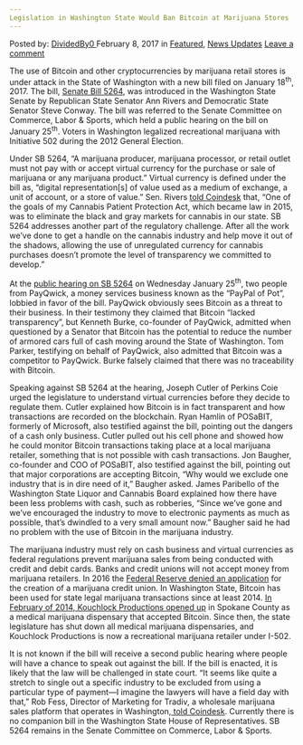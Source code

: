 ```yaml
---
Legislation in Washington State Would Ban Bitcoin at Marijuana Stores
---
```

<article class="post-listing post-18034 post type-post status-publish format-standard has-post-thumbnail hentry  tag-ban tag-bitcoin tag-legislation tag-marijuana tag-state tag-stores tag-washington">
    <div class="post-inner">
        <span>Posted by: <a href="https://www.deepdotweb.com/author/dividedby0/" title="">DividedBy0 </a></span>
    <span>February 8, 2017</span>
    <span>in <a href="https://www.deepdotweb.com/category/deepdot-news/" rel="category tag">Featured</a>, <a href="https://www.deepdotweb.com/category/news-updates/" rel="category tag">News Updates</a></span>
    <span><a href="https://www.deepdotweb.com/2017/02/08/legislation-washington-state-ban-bitcoin-marijuana-stores/#respond">Leave a comment</a></span>
    </p>
    <div class="clear"></div>
    <div class="entry">
    <p>The use of Bitcoin and other cryptocurrencies by marijuana retail stores is under attack in the State of Washington with a new bill filed on January 18<sup>th</sup>, 2017. The bill, <a href="http://apps.leg.wa.gov/documents/billdocs/2017-18/Pdf/Bills/Senate Bills/5264.pdf">Senate Bill 5264</a>, was introduced in the Washington State Senate by Republican State Senator Ann Rivers and Democratic State Senator Steve Conway. The bill was referred to the Senate Committee on Commerce, Labor &amp; Sports, which held a public hearing on the bill on January 25<sup>th</sup>. Voters in Washington legalized recreational marijuana with Initiative 502 during the 2012 General Election.</p>
    <p>Under SB 5264, “A marijuana producer, marijuana processor, or retail outlet must not pay with or accept virtual currency for the purchase or sale of marijuana or any marijuana product.” Virtual currency is defined under the bill as, “digital representation[s] of value used as a medium of exchange, a unit of account, or a store of value.” Sen. Rivers <a href="http://www.coindesk.com/washington-lawmakers-are-trying-to-keep-bitcoin-out-of-pot-shops/">told Coindesk</a> that, “One of the goals of my Cannabis Patient Protection Act, which became law in 2015, was to eliminate the black and gray markets for cannabis in our state. SB 5264 addresses another part of the regulatory challenge. After all the work we’ve done to get a handle on the cannabis industry and help move it out of the shadows, allowing the use of unregulated currency for cannabis purchases doesn’t promote the level of transparency we committed to develop.”</p>
    <p>At the <a href="http://www.tvw.org/watch/?eventID=2017011321">public hearing on SB 5264</a> on Wednesday January 25<sup>th</sup>, two people from PayQwick, a money services business known as the “PayPal of Pot”, lobbied in favor of the bill. PayQwick obviously sees Bitcoin as a threat to their business. In their testimony they claimed that Bitcoin “lacked transparency”, but Kenneth Burke, co-founder of PayQwick, admitted when questioned by a Senator that Bitcoin has the potential to reduce the number of armored cars full of cash moving around the State of Washington. Tom Parker, testifying on behalf of PayQwick, also admitted that Bitcoin was a competitor to PayQwick. Burke falsely claimed that there was no traceability with Bitcoin.</p>
    <p>Speaking against SB 5264 at the hearing, Joseph Cutler of Perkins Coie urged the legislature to understand virtual currencies before they decide to regulate them. Cutler explained how Bitcoin is in fact transparent and how transactions are recorded on the blockchain. Ryan Hamlin of POSaBIT, formerly of Microsoft, also testified against the bill, pointing out the dangers of a cash only business. Cutler pulled out his cell phone and showed how he could monitor Bitcoin transactions taking place at a local marijuana retailer, something that is not possible with cash transactions. Jon Baugher, co-founder and COO of POSaBIT, also testified against the bill, pointing out that major corporations are accepting Bitcoin, “Why would we exclude one industry that is in dire need of it,” Baugher asked. James Paribello of the Washington State Liquor and Cannabis Board explained how there have been less problems with cash, such as robberies, “Since we’ve gone and we’ve encouraged the industry to move to electronic payments as much as possible, that’s dwindled to a very small amount now.” Baugher said he had no problem with the use of Bitcoin in the marijuana industry.</p>
    <p>The marijuana industry must rely on cash business and virtual currencies as federal regulations prevent marijuana sales from being conducted with credit and debit cards. Banks and credit unions will not accept money from marijuana retailers. In 2016 the <a href="http://www.denverpost.com/2016/01/05/judge-tosses-denver-marijuana-credit-unions-suit-for-federal-approval/">Federal Reserve denied an application</a> for the creation of a marijuana credit union. In Washington State, Bitcoin has been used for state legal marijuana transactions since at least 2014. <a href="http://www.coindesk.com/washington-dispensary-now-takes-bitcoin-cannabis/">In February of 2014, Kouchlock Productions opened up</a> in Spokane County as a medical marijuana dispensary that accepted Bitcoin. Since then, the state legislature has shut down all medical marijuana dispensaries, and Kouchlock Productions is now a recreational marijuana retailer under I-502.</p>
    <p>It is not known if the bill will receive a second public hearing where people will have a chance to speak out against the bill. If the bill is enacted, it is likely that the law will be challenged in state court. “It seems like quite a stretch to single out a specific industry to be excluded from using a particular type of payment—I imagine the lawyers will have a field day with that,” Rob Fess, Director of Marketing for Tradiv, a wholesale marijuana sales platform that operates in Washington,<a href="http://hightimes.com/news/washington-lawmakers-seek-to-ban-bitcoin-at-pot-shops/"> told Coindesk</a>. Currently there is no companion bill in the Washington State House of Representatives. SB 5264 remains in the Senate Committee on Commerce, Labor &amp; Sports.</p>
    </div>
    <span style="display:none"><a href="https://www.deepdotweb.com/tag/ban/" rel="tag">ban</a> <a href="https://www.deepdotweb.com/tag/bitcoin/" rel="tag">bitcoin</a> <a href="https://www.deepdotweb.com/tag/legislation/" rel="tag">legislation</a> <a href="https://www.deepdotweb.com/tag/marijuana/" rel="tag">marijuana</a> <a href="https://www.deepdotweb.com/tag/state/" rel="tag">state</a> <a href="https://www.deepdotweb.com/tag/stores/" rel="tag">stores</a> <a href="https://www.deepdotweb.com/tag/washington/" rel="tag">washington</a></span> <span style="display:none" class="updated">2017-02-08</span>
    <div style="display:none" class="vcard author" itemprop="author" itemscope itemtype="http://schema.org/Person"><strong class="fn" itemprop="name"><a href="https://www.deepdotweb.com/author/dividedby0/" title="Posts by DividedBy0" rel="author">DividedBy0</a></strong></div>
    </div>
</article>


